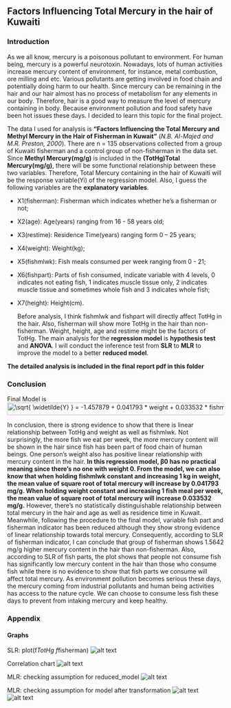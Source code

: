 ## Factors Influencing Total Mercury in the hair of Kuwaiti

### Introduction
  As we all know, mercury is a poisonous pollutant to environment. For human being, mercury is a powerful neurotoxin. Nowadays, lots of human activities increase mercury content of environment, for instance, metal combustion, ore milling and etc. Various pollutants are getting involved in food chain and potentially doing harm to our health. Since mercury can be remaining in the hair and our hair almost has no process of metabolism for any elements in our body. Therefore, hair is a good way to measure the level of mercury containing in body. Because environment pollution and food safety have been hot issues these days. I decided to learn this topic for the final project.
  
  The data I used for analysis is **“Factors Influencing the Total Mercury and Methyl Mercury in the Hair of Fisherman in Kuwait”** (*N.B. Al-Majed and M.R. Preston, 2000*). There are n = 135 observations collected from a group of Kuwaiti fisherman and a control group of non-fisherman in the data set. Since **Methyl Mercury(mg/g)** is included in the **(TotHg)Total Mercury(mg/g)**, there will be some functional relationship between these two variables. Therefore, Total Mercury containing in the hair of Kuwaiti will be the response variable(Yi) of the regression model. Also, I guess the following variables are the **explanatory variables**.
  
- X1(fisherman): Fisherman which indicates whether he’s a fisherman or not;
- X2(age): Age(years) ranging from 16 - 58 years old;
- X3(restime): Residence Time(years) ranging form 0 – 25 years; 
- X4(weight): Weight(kg); 
- X5(fishmlwk): Fish meals consumed per week ranging from 0 - 21;
- X6(fishpart): Parts of fish consumed, indicate variable with 4 levels, 0 indicates not eating fish, 1 indicates muscle tissue only, 2 indicates muscle tissue and sometimes whole fish and 3 indicates whole fish; 
- X7(height): Height(cm). 

  Before analysis, I think fishmlwk and fishpart will directly affect TotHg in the hair. Also, fisherman will show more TotHg in the hair than non-fisherman. Weight, height, age and restime might be the factors of TotHg.
The main analysis for the **regression model** is **hypothesis test** and **ANOVA**. I will conduct the inference test from **SLR** to **MLR** to improve the model to a better **reduced model**.

**The detailed analysis is included in the final report pdf in this folder**

### Conclusion
Final Model is <img src="http://bit.ly/2t46vuc" align="center" border="0" alt=" \sqrt{ \widetilde{Y} } = -1.457879 + 0.041793 * weight + 0.033532 * fishmlwk" width="537" height="29" />

In conclusion, there is strong evidence to show that there is linear relationship between TotHg and weight as well as fishmlwk. Not surprisingly, the more fish we eat per week, the more mercury content will be shown in the hair since fish has been part of food chain of human beings. One person’s weight also has positive linear relationship with mercury content in the hair. **In this regression model, β0 has no practical meaning since there’s no one
with weight 0. From the model, we can also know that when holding fishmlwk constant and increasing 1 kg in weight, the mean value of square root of total mercury will increase by 0.041793 mg/g. When holding weight constant and increasing 1 fish meal per week, the mean value of square root of total mercury will increase 0.033532 mg/g.**
However, there’s no statistically distinguishable relationship between total mercury in the hair and age as well as residence time in Kuwait. Meanwhile, following the procedure to the final model, variable fish part and fisherman indicator has been reduced although they show strong evidence of linear relationship towards total mercury. Consequently, according to SLR of fisherman indicator, I can conclude that group of fisherman shows 1.5642 mg/g higher mercury content in the hair than non-fisherman. Also, according to SLR of fish parts, the plot shows that people not consume fish has significantly low mercury content in the hair than those who consume fish while there is no evidence to show that fish parts we consume will affect total mercury.
As environment pollution becomes serious these days, the mercury coming from industrial pollutants and human being activities has access to the nature cycle. We can choose to consume less fish these days to prevent from intaking mercury and keep healthy.



### Appendix
#### Graphs
SLR: plot(f$TotHg ~ f$fisherman)
![alt text](https://raw.githubusercontent.com/Jeremyzzzz/Data-Analysis_predict-mercury-in-the-hair/master/boxplots.png)

Correlation chart
![alt text](https://raw.githubusercontent.com/Jeremyzzzz/Data-Analysis_predict-mercury-in-the-hair/master/correlation%20plots.png)

MLR: checking assumption for reduced_model
![alt text](https://raw.githubusercontent.com/Jeremyzzzz/Data-Analysis_predict-mercury-in-the-hair/master/assumptions%20checking1.png)

MLR: checking assumption for model after transformation
![alt text](https://raw.githubusercontent.com/Jeremyzzzz/Data-Analysis_predict-mercury-in-the-hair/master/assumptions%20checking2.png)
![alt text](https://raw.githubusercontent.com/Jeremyzzzz/Data-Analysis_predict-mercury-in-the-hair/master/outliers.png)
